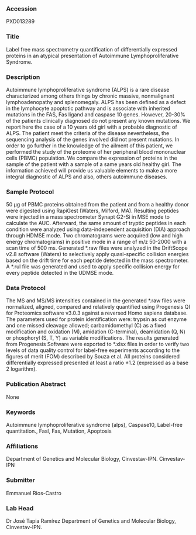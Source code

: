 ### Accession
PXD013289

### Title
Label free mass spectrometry quantification of differentially expressed proteins in an atypical presentation of Autoimmune Lymphoproliferative Syndrome.

### Description
Autoimmune lymphoproliferative syndrome (ALPS) is a rare disease characterized among others things by chronic massive, nonmalignant lymphoadenopathy and splenomegaly. ALPS has been defined as a defect in the lymphocyte apoptotic pathway and is associate with inherited mutations in the FAS, Fas ligand and caspase 10 genes. However, 20-30% of the patients clinically diagnosed do not present any known mutations. We report here the case of a 10 years old girl with a probable diagnostic of ALPS. The patient meet the criteria of the disease nevertheless, the sequencing analysis of the genes involved did not present mutations. In order to go further in the knowledge of the ailment of this patient, we performed the study of the proteome of her peripheral blood mononuclear cells (PBMC) population. We compare the expression of proteins in the sample of the patient with a sample of a same years old healthy girl. The information achieved will provide us valuable elements to make a more integral diagnostic of ALPS and also, others autoimmune diseases.

### Sample Protocol
50 μg of PBMC proteins obtained from the patient and from a healthy donor were digested using RapiGest (Waters, Milford, MA). Resulting peptides were injected in a mass spectrometer Synapt G2-Si in MSE mode to calculate the AUC. Afterward, the same amount of tryptic peptides in each condition were analyzed using data-independent acquisition (DIA) approach through HDMSE mode. Two chromatograms were acquired (low and high energy chromatograms) in positive mode in a range of m/z 50-2000 with a scan time of 500 ms. Generated *.raw files were analyzed in the DriftScope v2.8 software (Waters) to selectively apply quasi-specific collision energies based on the drift time for each peptide detected in the mass spectrometer. A *.rul file was generated and used to apply specific collision energy for every peptide detected in the UDMSE mode.

### Data Protocol
The MS and MS/MS intensities contained in the generated *.raw files were normalized, aligned, compared and relatively quantified using Progenesis QI for Proteomics software v3.0.3 against a reversed Homo sapiens database. The parameters used for protein identification were: trypsin as cut enzyme and one missed cleavage allowed; carbamidomethyl (C) as a fixed modification and oxidation (M), amidation (C-terminal), deamidation (Q, N) or phosphoryl (S, T, Y) as variable modifications. The results generated from Progenesis Software were exported to *.xlsx files in order to verify two levels of data quality control for label-free experiments according to the figures of merit (FOM) described by Souza et al. All proteins considered differentially expressed presented at least a ratio ±1.2 (expressed as a base 2 logarithm).

### Publication Abstract
None

### Keywords
Autoimmune lymphoproliferative syndrome (alps), Caspase10, Label-free quantitation., Fasl, Fas, Mutation, Apoptosis

### Affiliations
Department of Genetics and Molecular Biology, Cinvestav-IPN.
Cinvestav-IPN

### Submitter
Emmanuel Rios-Castro

### Lab Head
Dr José Tapia Ramírez
Department of Genetics and Molecular Biology, Cinvestav-IPN.


